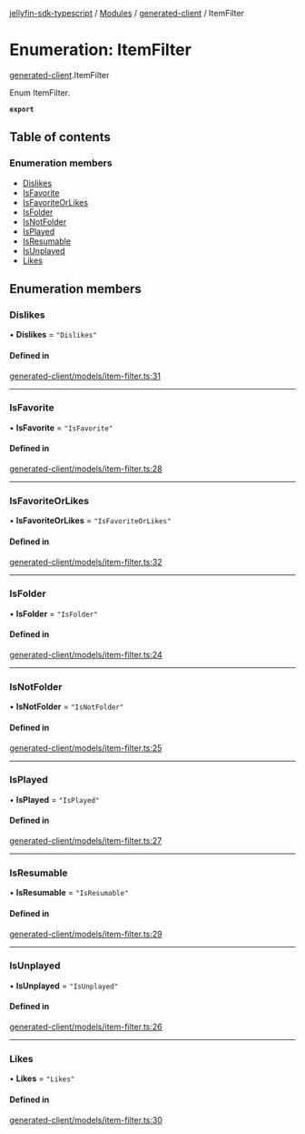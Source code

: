 [jellyfin-sdk-typescript](../README.md) / [Modules](../modules.md) / [generated-client](../modules/generated_client.md) / ItemFilter

# Enumeration: ItemFilter

[generated-client](../modules/generated_client.md).ItemFilter

Enum ItemFilter.

**`export`**

## Table of contents

### Enumeration members

- [Dislikes](generated_client.ItemFilter.md#dislikes)
- [IsFavorite](generated_client.ItemFilter.md#isfavorite)
- [IsFavoriteOrLikes](generated_client.ItemFilter.md#isfavoriteorlikes)
- [IsFolder](generated_client.ItemFilter.md#isfolder)
- [IsNotFolder](generated_client.ItemFilter.md#isnotfolder)
- [IsPlayed](generated_client.ItemFilter.md#isplayed)
- [IsResumable](generated_client.ItemFilter.md#isresumable)
- [IsUnplayed](generated_client.ItemFilter.md#isunplayed)
- [Likes](generated_client.ItemFilter.md#likes)

## Enumeration members

### Dislikes

• **Dislikes** = `"Dislikes"`

#### Defined in

[generated-client/models/item-filter.ts:31](https://github.com/thornbill/jellyfin-sdk-typescript/blob/0f61f16/src/generated-client/models/item-filter.ts#L31)

___

### IsFavorite

• **IsFavorite** = `"IsFavorite"`

#### Defined in

[generated-client/models/item-filter.ts:28](https://github.com/thornbill/jellyfin-sdk-typescript/blob/0f61f16/src/generated-client/models/item-filter.ts#L28)

___

### IsFavoriteOrLikes

• **IsFavoriteOrLikes** = `"IsFavoriteOrLikes"`

#### Defined in

[generated-client/models/item-filter.ts:32](https://github.com/thornbill/jellyfin-sdk-typescript/blob/0f61f16/src/generated-client/models/item-filter.ts#L32)

___

### IsFolder

• **IsFolder** = `"IsFolder"`

#### Defined in

[generated-client/models/item-filter.ts:24](https://github.com/thornbill/jellyfin-sdk-typescript/blob/0f61f16/src/generated-client/models/item-filter.ts#L24)

___

### IsNotFolder

• **IsNotFolder** = `"IsNotFolder"`

#### Defined in

[generated-client/models/item-filter.ts:25](https://github.com/thornbill/jellyfin-sdk-typescript/blob/0f61f16/src/generated-client/models/item-filter.ts#L25)

___

### IsPlayed

• **IsPlayed** = `"IsPlayed"`

#### Defined in

[generated-client/models/item-filter.ts:27](https://github.com/thornbill/jellyfin-sdk-typescript/blob/0f61f16/src/generated-client/models/item-filter.ts#L27)

___

### IsResumable

• **IsResumable** = `"IsResumable"`

#### Defined in

[generated-client/models/item-filter.ts:29](https://github.com/thornbill/jellyfin-sdk-typescript/blob/0f61f16/src/generated-client/models/item-filter.ts#L29)

___

### IsUnplayed

• **IsUnplayed** = `"IsUnplayed"`

#### Defined in

[generated-client/models/item-filter.ts:26](https://github.com/thornbill/jellyfin-sdk-typescript/blob/0f61f16/src/generated-client/models/item-filter.ts#L26)

___

### Likes

• **Likes** = `"Likes"`

#### Defined in

[generated-client/models/item-filter.ts:30](https://github.com/thornbill/jellyfin-sdk-typescript/blob/0f61f16/src/generated-client/models/item-filter.ts#L30)
